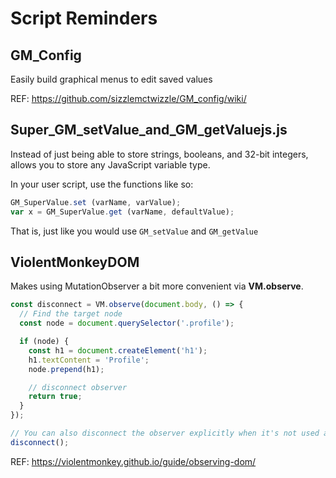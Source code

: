 # Script Reminders

## GM_Config
Easily build graphical menus to edit saved values

REF: https://github.com/sizzlemctwizzle/GM_config/wiki/

## Super_GM_setValue_and_GM_getValuejs.js

Instead of just being able to store strings, booleans, and 32-bit integers, allows you to store any JavaScript variable type.

In your user script, use the functions like so:

```js
GM_SuperValue.set (varName, varValue);
var x = GM_SuperValue.get (varName, defaultValue);
```

That is, just like you would use `GM_setValue` and `GM_getValue`

## ViolentMonkeyDOM
Makes using MutationObserver a bit more convenient via **VM.observe**.

```js
const disconnect = VM.observe(document.body, () => {
  // Find the target node
  const node = document.querySelector('.profile');

  if (node) {
    const h1 = document.createElement('h1');
    h1.textContent = 'Profile';
    node.prepend(h1);

    // disconnect observer
    return true;
  }
});

// You can also disconnect the observer explicitly when it's not used any more
disconnect();
```

REF: https://violentmonkey.github.io/guide/observing-dom/
